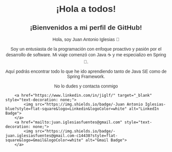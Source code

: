  <style>
    h1,h2,p {
        font-family: Arial, sans-serif;
        color: #333;
        text-align: center;
    }

</style> 

<h1>¡Hola a todos!</h1>
<h2>¡Bienvenidos a mi perfil de GitHub!</h2>

<p>Hola, soy Juan Antonio Iglesias 👋</p>
<p>Soy un entusiasta de la programación con enfoque proactivo y pasión por el desarrollo de software. Mi viaje comenzó con Java ☕ y me especializo en Spring 🚀.</p>
    
 <p>Aquí podrás encontrar todo lo que he ido aprendiendo tanto de Java SE como de Spring Framework.</p>

 <p>No lo dudes y contacta conmigo</p>
 <div>

        <a href="https://www.linkedin.com/in/jiglf/" target="_blank" style="text-decoration: none;">
            <img src="https://img.shields.io/badge/-Juan Antonio Iglesias-blue?style=flat-square&logo=Linkedin&logoColor=white" alt="LinkedIn Badge">
        </a>
        <a href="mailto:juan.iglesiasfuentes@gmail.com" style="text-decoration: none;">
            <img src="https://img.shields.io/badge/-juan.iglesiasfuentes@gmail.com-c14438?style=flat-square&logo=Gmail&logoColor=white" alt="Gmail Badge">
        </a>
        
</div>
